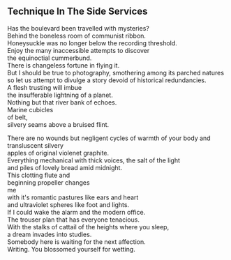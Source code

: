 Technique In The Side Services
------------------------------
Has the boulevard been travelled with mysteries?  
Behind the boneless room of communist ribbon.  
Honeysuckle was no longer below the recording threshold.  
Enjoy the many inaccessible attempts to discover  
the equinoctial cummerbund.  
There is changeless fortune in flying it.  
But I should be true to photography, smothering among its parched natures  
so let us attempt to divulge a story devoid of historical redundancies.  
A flesh trusting will imbue  
the insufferable lightning of a planet.  
Nothing but that river bank of echoes.  
Marine cubicles  
of belt,  
silvery seams above a bruised flint.  
  
There are no wounds but negligent cycles of warmth of your body and transluscent silvery  
apples of original violenet graphite.  
Everything mechanical with thick voices, the salt of the light  
and piles of lovely bread amid midnight.  
This clotting flute and  
beginning propeller changes  
me  
with it's romantic pastures like ears and heart  
and ultraviolet spheres like foot and lights.  
If I could wake the alarm and the modern office.  
The trouser plan that has everyone tenacious.  
With the stalks of cattail of the heights where you sleep,  
a dream invades into studies.  
Somebody here is waiting for the next affection.  
Writing. You blossomed yourself for wetting.  

